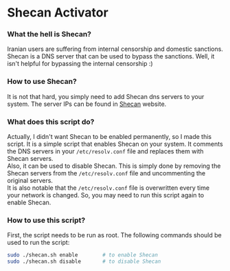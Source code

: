 # Shecan Activator

### What the hell is Shecan?

Iranian users are suffering from internal censorship and domestic sanctions. Shecan is a DNS server that can be used to bypass the sanctions. Well, it isn't helpful for bypassing the internal censorship :)

### How to use Shecan?

It is not that hard, you simply need to add Shecan dns servers to your system. The server IPs can be found in [Shecan](https://shecan.ir/) website.

### What does this script do?

Actually, I didn't want Shecan to be enabled permanently, so I made this script. It is a simple script that enables Shecan on your system. It comments the DNS servers in your `/etc/resolv.conf` file and replaces them with Shecan servers.  
Also, it can be used to disable Shecan. This is simply done by removing the Shecan servers from the `/etc/resolv.conf` file and uncommenting the original servers.  
It is also notable that the `/etc/resolv.conf` file is overwritten every time your network is changed. So, you may need to run this script again to enable Shecan.

### How to use this script?

First, the script needs to be run as root. The following commands should be used to run the script:

```bash
sudo ./shecan.sh enable        # to enable Shecan
sudo ./shecan.sh disable       # to disable Shecan
```
